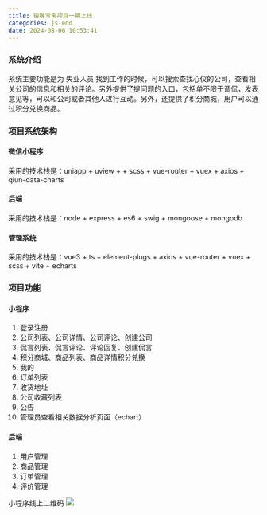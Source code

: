 ```yaml
---
title: 猿猴宝宝项目一期上线
categories: js-end
date: 2024-08-06 10:53:41
---
```

### 系统介绍
系统主要功能是为 失业人员 找到工作的时候，可以搜索查找心仪的公司，查看相关公司的信息和相关的评论。另外提供了提问题的入口，包括单不限于调侃，发表意见等，可以和公司或者其他人进行互动。另外，还提供了积分商城，用户可以通过积分兑换商品。
### 项目系统架构

#### 微信小程序

采用的技术栈是：uniapp + uview +  + scss + vue-router + vuex + axios + qiun-data-charts
#### 后端

采用的技术栈是：node + express + es6 + swig + mongoose + mongodb
#### 管理系统

采用的技术栈是：vue3 + ts + element-plugs + axios + vue-router + vuex + scss + vite + echarts

### 项目功能

#### 小程序
1. 登录注册
2. 公司列表、公司详情、公司评论、创建公司
3. 侃言列表、侃言评论、评论回复、创建侃言
4. 积分商城、商品列表、商品详情积分兑换
5. 我的
6. 订单列表
7. 收货地址
8. 公司收藏列表
9. 公告
10. 管理员查看相关数据分析页面（echart）

#### 后端
1. 用户管理
2. 商品管理
3. 订单管理
4. 评价管理

小程序线上二维码
<img src="/images/img-folder/2024/chat.jpg">
